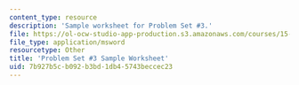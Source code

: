 ```yaml
---
content_type: resource
description: 'Sample worksheet for Problem Set #3.'
file: https://ol-ocw-studio-app-production.s3.amazonaws.com/courses/15-023j-global-climate-change-economics-science-and-policy-spring-2008/7b927b5cb092b3bd1db45743beccec23_template3.xls
file_type: application/msword
resourcetype: Other
title: 'Problem Set #3 Sample Worksheet'
uid: 7b927b5c-b092-b3bd-1db4-5743beccec23
---
```

